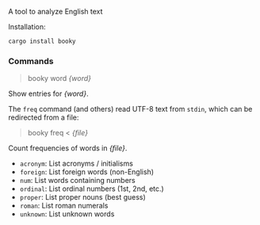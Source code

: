 A tool to analyze English text

Installation:
```shell
cargo install booky
```

### Commands

> booky word _{word}_

Show entries for _{word}_.

The `freq` command (and others) read UTF-8 text from `stdin`, which can be
redirected from a file:

> booky freq < _{file}_

Count frequencies of words in _{file}_.

- `acronym`: List acronyms / initialisms
- `foreign`: List foreign words (non-English)
- `num`: List words containing numbers
- `ordinal`: List ordinal numbers (1st, 2nd, etc.)
- `proper`: List proper nouns (best guess)
- `roman`: List roman numerals
- `unknown`: List unknown words
